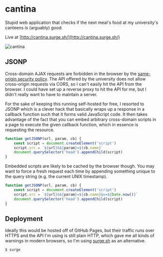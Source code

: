 # cantina

Stupid web application that checks if the next meal's food at my university's canteens is (arguably) good.

Live at [http://cantina.surge.sh/](http://cantina.surge.sh/)

![cantina](http://i.imgur.com/nOzZbIq.png)

## JSONP

Cross-domain AJAX requests are forbidden in the browser by the [same-origin security policy](https://en.m.wikipedia.org/wiki/Same-origin_policy). The API offered by the university does not allow cross-origin requests via CORS, so I can't easily hit the API from the browser. I could have set up a reverse proxy to hit the API for me, but I didn't really want to have to maintain a server.

For the sake of keeping this running self-hosted for free, I resorted to JSONP which is a clever hack that basically wraps up a response in a callback function such that it forms valid JavaScript code. It then takes advantage of the fact that you can embed arbitrary cross-domain scripts in a page to execute the given callback function, which in essence is requesting the resource.

```javascript
function getJSONP(url, param, cb) {
    const script = document.createElement('script')
    script.src = `${url}&${param}=${cb.name}`
    document.querySelector('head').appendChild(script)
}
```

Embedded scripts are likely to be cached by the browser though. You may want to force a fresh request each time by appending something unique to the query string (e.g. the current UNIX timestamp).

```javascript
function getJSONP(url, param, cb) {
    const script = document.createElement('script')
    script.src = `${url}&${param}=${cb.name}&v=${Date.now()}`
    document.querySelector('head').appendChild(script)
}
```

## Deployment

Ideally this would be hosted off of GitHub Pages, but their traffic runs over HTTPS and the API I'm using is still plain HTTP, which gave me all kinds of warnings in modern browsers, so I'm using [surge.sh](surge.sh) as an alternative.

```
$ surge
```
